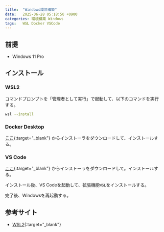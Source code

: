 ```yaml
---
title:  "Windows環境構築"
date:   2025-06-28 05:18:50 +0900
categories: 環境構築 Windows
tags:   WSL Docker VSCode
---
```


## 前提
- Windows 11 Pro

## インストール

### WSL2
コマンドプロンプトを「管理者として実行」で起動して、以下のコマンドを実行する。

```bash
wsl --install
```

### Docker Desktop
[ここ](https://www.docker.com/ja-jp/get-started/){:target="_blank"} からインストーラをダウンロードして、インストールする。

### VS Code
[ここ](https://code.visualstudio.com/download){:target="_blank"} からインストーラをダウンロードして。インストールする。

インストール後、VS Codeを起動して、拡張機能``` WSL ```をインストールする。

完了後、Windowsを再起動する。

## 参考サイト
- [WSL2](https://learn.microsoft.com/ja-jp/windows/wsl/install){:target="_blank"}
